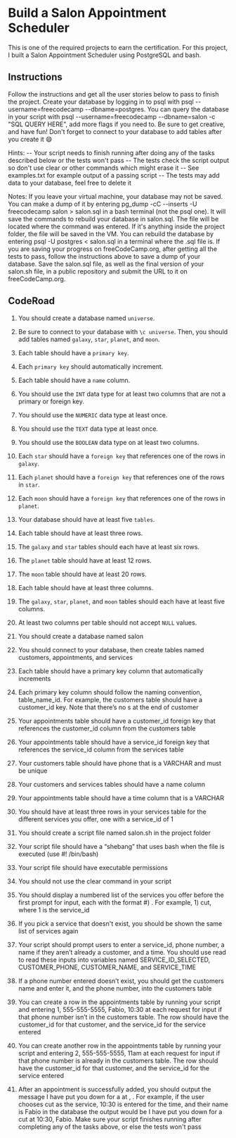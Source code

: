 # Build a Salon Appointment Scheduler
This is one of the required projects to earn the certification. For this project, I built a Salon Appointment Scheduler using PostgreSQL and bash.

## Instructions
Follow the instructions and get all the user stories below to pass to finish the project. Create your database by logging in to psql with psql --username=freecodecamp --dbname=postgres. You can query the database in your script with psql --username=freecodecamp --dbname=salon -c "SQL QUERY HERE", add more flags if you need to. Be sure to get creative, and have fun!
Don't forget to connect to your database to add tables after you create it 😄

Hints:
-- Your script needs to finish running after doing any of the tasks described below or the tests won't pass
-- The tests check the script output so don't use clear or other commands which might erase it
-- See examples.txt for example output of a passing script
-- The tests may add data to your database, feel free to delete it

Notes:
If you leave your virtual machine, your database may not be saved. You can make a dump of it by entering pg_dump -cC --inserts -U freecodecamp salon > salon.sql in a bash terminal (not the psql one). It will save the commands to rebuild your database in salon.sql. The file will be located where the command was entered. If it's anything inside the project folder, the file will be saved in the VM. You can rebuild the database by entering psql -U postgres < salon.sql in a terminal where the .sql file is.
If you are saving your progress on freeCodeCamp.org, after getting all the tests to pass, follow the instructions above to save a dump of your database. Save the salon.sql file, as well as the final version of your salon.sh file, in a public repository and submit the URL to it on freeCodeCamp.org.


## CodeRoad
1. You should create a database named `universe`.
2. Be sure to connect to your database with `\c universe`. Then, you should add tables named `galaxy`, `star`, `planet`, and `moon`.
3. Each table should have a `primary key`.
4. Each `primary key` should automatically increment.
5. Each table should have a `name` column.
6. You should use the `INT` data type for at least two columns that are not a primary or foreign key.
7. You should use the `NUMERIC` data type at least once.
8. You should use the `TEXT` data type at least once.
9. You should use the `BOOLEAN` data type on at least two columns.
10. Each `star` should have a `foreign key` that references one of the rows in `galaxy`.
11. Each `planet` should have a `foreign key` that references one of the rows in `star`.
12. Each `moon` should have a `foreign key` that references one of the rows in `planet`.
13. Your database should have at least five `tables`.
14. Each table should have at least three rows.
15. The `galaxy` and `star` tables should each have at least six rows.
16. The `planet` table should have at least 12 rows.
17. The `moon` table should have at least 20 rows.
18. Each table should have at least three columns.
19. The `galaxy`, `star`, `planet`, and `moon` tables should each have at least five columns.
20. At least two columns per table should not accept `NULL` values.


1. You should create a database named salon
2. You should connect to your database, then create tables named customers, appointments, and services
3. Each table should have a primary key column that automatically increments
4. Each primary key column should follow the naming convention, table_name_id. For example, the customers table should have a customer_id key. Note that there’s no s at the end of customer
5. Your appointments table should have a customer_id foreign key that references the customer_id column from the customers table
6. Your appointments table should have a service_id foreign key that references the service_id column from the services table
7. Your customers table should have phone that is a VARCHAR and must be unique
8. Your customers and services tables should have a name column
9. Your appointments table should have a time column that is a VARCHAR
10. You should have at least three rows in your services table for the different services you offer, one with a service_id of 1
11. You should create a script file named salon.sh in the project folder
12. Your script file should have a “shebang” that uses bash when the file is executed (use #! /bin/bash)
13. Your script file should have executable permissions
14. You should not use the clear command in your script
15. You should display a numbered list of the services you offer before the first prompt for input, each with the format #) <service>. For example, 1) cut, where 1 is the service_id
16. If you pick a service that doesn't exist, you should be shown the same list of services again
17. Your script should prompt users to enter a service_id, phone number, a name if they aren’t already a customer, and a time. You should use read to read these inputs into variables named SERVICE_ID_SELECTED, CUSTOMER_PHONE, CUSTOMER_NAME, and SERVICE_TIME
18. If a phone number entered doesn’t exist, you should get the customers name and enter it, and the phone number, into the customers table
19. You can create a row in the appointments table by running your script and entering 1, 555-555-5555, Fabio, 10:30 at each request for input if that phone number isn’t in the customers table. The row should have the customer_id for that customer, and the service_id for the service entered
20. You can create another row in the appointments table by running your script and entering 2, 555-555-5555, 11am at each request for input if that phone number is already in the customers table. The row should have the customer_id for that customer, and the service_id for the service entered
21. After an appointment is successfully added, you should output the message I have put you down for a <service> at <time>, <name>. For example, if the user chooses cut as the service, 10:30 is entered for the time, and their name is Fabio in the database the output would be I have put you down for a cut at 10:30, Fabio. Make sure your script finishes running after completing any of the tasks above, or else the tests won't pass
